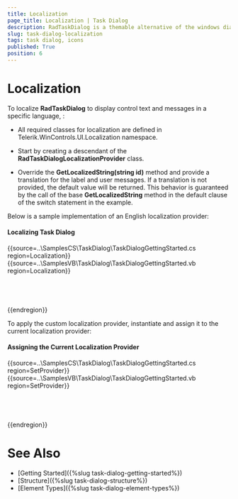 ```yaml
---
title: Localization
page_title: Localization | Task Dialog
description: RadTaskDialog is a themable alternative of the windows dialog boxes and the newly released TaskDialog for .NET 5.
slug: task-dialog-localization
tags: task dialog, icons
published: True
position: 6 
---
```


# Localization

To localize **RadTaskDialog** to display control text and messages in a specific language, :

* All required classes for localization are defined in Telerik.WinControls.UI.Localization namespace.

* Start by creating a descendant of the **RadTaskDialogLocalizationProvider** class.

* Override the **GetLocalizedString(string id)** method and provide a translation for the label and user messages. If a translation is not provided, the default value will be returned. This behavior is guaranteed by the call of the base **GetLocalizedString** method in the default clause of the switch statement in the example.

Below is a sample implementation of an English localization provider:

#### Localizing Task Dialog

{{source=..\SamplesCS\TaskDialog\TaskDialogGettingStarted.cs region=Localization}} 
{{source=..\SamplesVB\TaskDialog\TaskDialogGettingStarted.vb region=Localization}}

````C#
     

````
````VB.NET
  

````

{{endregion}}

To apply the custom localization provider, instantiate and assign it to the current localization provider:

#### Assigning the Current Localization Provider

{{source=..\SamplesCS\TaskDialog\TaskDialogGettingStarted.cs region=SetProvider}} 
{{source=..\SamplesVB\TaskDialog\TaskDialogGettingStarted.vb region=SetProvider}}

````C#
     

````
````VB.NET
  

````

{{endregion}}

# See Also

* [Getting Started]({%slug task-dialog-getting-started%})
* [Structure]({%slug task-dialog-structure%})
* [Element Types]({%slug task-dialog-element-types%})
 
        
